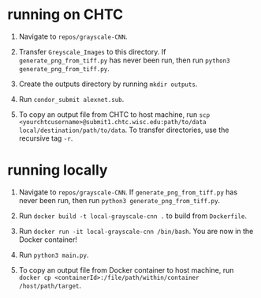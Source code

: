 # running on CHTC

1. Navigate to `repos/grayscale-CNN`.

2. Transfer `Greyscale_Images` to this directory. If `generate_png_from_tiff.py` has never been run, then run `python3 generate_png_from_tiff.py`.

3. Create the outputs directory by running `mkdir outputs`.

4. Run `condor_submit alexnet.sub`.

5. To copy an output file from CHTC to host machine, run `scp <yourchtcusername>@submit1.chtc.wisc.edu:path/to/data local/destination/path/to/data`. To transfer directories, use the recursive tag `-r`.

# running locally

1. Navigate to `repos/grayscale-CNN`. If `generate_png_from_tiff.py` has never been run, then run `python3 generate_png_from_tiff.py`.

2. Run `docker build -t local-grayscale-cnn .` to build from `Dockerfile`.

3. Run `docker run -it local-grayscale-cnn /bin/bash`. You are now in the Docker container!

4. Run `python3 main.py`.

5. To copy an output file from Docker container to host machine, run `docker cp <containerId>:/file/path/within/container /host/path/target`.
